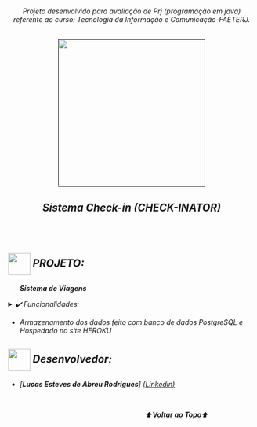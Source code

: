<div align="center">
<i><h6>Projeto desenvolvido para avaliação de Prj (programação em java) referente ao curso: Tecnologia da Informação e Comunicação-FAETERJ.
</div>
<a name="back-to-top">

<p align="center">
  <a href="">
    <img width="300px" src="https://github.com/luqui2/Sistema-Check-in/blob/main/src/imagens/CheckinNator%20(1).gif" alt="">
   </a>
</p>

 <p>
    <h2 align="center">
  Sistema Check-in (CHECK-INATOR)
  </h2>
  </p> 
  </br>

<div align="center">
  <img width="700px" src="        ">
</div>
<br>

## <img height="45px" align="center" src="https://github.com/luqui2/Sistema-para-Viagens-/blob/main/src/imagens/foguete.gif">   PROJETO:
&nbsp;&nbsp;&nbsp;&nbsp;&nbsp;&nbsp;**Sistema de  Viagens**  

<details>
  <summary>✔️ Funcionalidades:</summary>
      <p align="justify">
      - Cadastrar Passageiro<br>
      - Agendar Viagem    <br>
      - Desmarcar Viagem<br>
      - Consultar Viagens<br>
      - Controle de assentos<br>
      - Controle de Passageiros   <br>
      </p>
  </details>

- *Armazenamento dos dados feito com banco de dados PostgreSQL e Hospedado no site HEROKU*


##     

  
## <img height="45px" align="center" src="https://github.com/luqui2/Sistema-para-Viagens-/blob/main/src/imagens/set.gif">   Desenvolvedor:
- [**Lucas Esteves de Abreu Rodrigues**]   [(*Linkedin*)](https://www.linkedin.com/in/lucas-esteves-de-abreu-rodrigues-848b841ba/)
<br> 

&emsp;&emsp;&emsp;&emsp;&emsp;&emsp;&emsp;&emsp;&emsp;&emsp;&emsp;&emsp;&emsp;&emsp;&emsp;&emsp;&emsp;&emsp;&emsp;&emsp;⬆️[**Voltar ao Topo**](#back-to-top)⬆️
